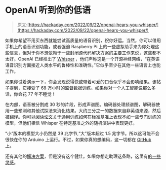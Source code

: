 # OpenAI 听到你的低语

> 原文:[https://hackaday.com/2022/09/22/openai-hears-you-whisper/](https://hackaday.com/2022/09/22/openai-hears-you-whisper/)

如果你希望不用买东西就能尝试高质量的语音识别，祝你好运。当然，你可以借用手机上的语音识别功能，或者强迫 Raspberry Pi 上的一些虚拟助手来为你处理这些信息，但对于你不想依赖于一些封闭源代码解决方案的主要工作来说，这些都不太好。OpenAI 已经推出了 [Whisper](https://openai.com/blog/whisper/) ，他们声称这是一个开源神经网络，“在英语语音识别方面接近人类水平的鲁棒性和准确性。”它似乎至少在其他一些语言上也能工作。

如果你试着演示一下，你会发现说得快或带着可爱的口音似乎不会影响结果。该帖子提到，它接受了 68 万小时的监督数据训练。如果你对一个人工智能说那么多话，你会花 77 年不睡觉！

在内部，语音被分割成 30 秒的片段，形成声谱图。编码器处理频谱图，解码器使用一些预测和其他试探法来消化结果。大约三分之一的数据来自非英语来源，然后被翻译。你可以阅读[论文](https://cdn.openai.com/papers/whisper.pdf)关于通用训练如何在标准基准上表现不如一些专门训练的模型，但他们相信 Whisper 在特定基准之外的随机演讲中表现更好。

“小”版本的模型大小仍然是 39 兆字节,“大”版本超过 1.5 兆字节。所以这可能不会很快在你的 Arduino 上运行。不过，如果你真的想编码，这一切都在 [GitHub](https://github.com/openai/whisper) 上。

还有其他的[解决方案](https://hackaday.com/2021/12/27/voice-command-made-mostly-easy/)，但是没有这个健壮。如果你想走助理这条路，这里有[的一些灵感](https://hackaday.com/2018/01/05/teaching-alexa-to-3d-print/)。